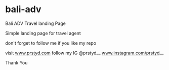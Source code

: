 # bali-adv
Bali ADV Travel landing Page

Simple landing page for travel agent

don't forget to follow me if you like my repo

visit www.prstyd.com follow my IG @prstyd__ www.instagram.com/prstyd__

Thank You
